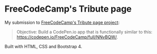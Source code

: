 # FreeCodeCamp's Tribute page
My submission to [FreeCodeCamp's Tribute page project](https://www.freecodecamp.org/challenges/build-a-tribute-page):

> Objective: Build a CodePen.io app that is functionally similar to this: https://codepen.io/FreeCodeCamp/full/NNvBQW/.

Built with HTML, CSS and Bootstrap 4.
